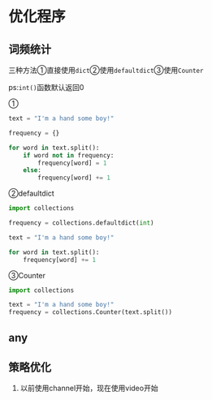 # 优化程序

## 词频统计

三种方法①直接使用`dict`②使用`defaultdict`③使用`Counter`

ps:`int()`函数默认返回0

①
```python
text = "I'm a hand some boy!"

frequency = {}

for word in text.split():
    if word not in frequency:
        frequency[word] = 1
    else:
        frequency[word] += 1
```

②defaultdict
```python
import collections

frequency = collections.defaultdict(int)

text = "I'm a hand some boy!"

for word in text.split():
    frequency[word] += 1

```

③Counter
```python
import collections

text = "I'm a hand some boy!"
frequency = collections.Counter(text.split())
```



## any


## 策略优化

1. 以前使用channel开始，现在使用video开始
